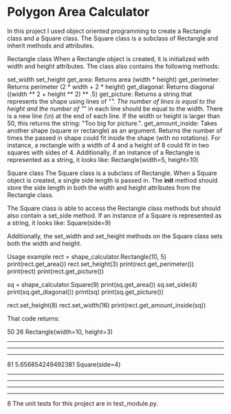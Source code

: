 # Polygon Area Calculator

In this project I used object oriented programming to create a Rectangle class and a Square class. The Square class is a subclass of Rectangle and inherit methods and attributes.

Rectangle class
When a Rectangle object is created, it is initialized with width and height attributes. The class  also contains the following methods:

set_width
set_height
get_area: Returns area (width * height)
get_perimeter: Returns perimeter (2 * width + 2 * height)
get_diagonal: Returns diagonal ((width ** 2 + height ** 2) ** .5)
get_picture: Returns a string that represents the shape using lines of "*". The number of lines is equal to the height and the number of "*" in each line should be equal to the width. There is a new line (\n) at the end of each line. If the width or height is larger than 50, this returns the string: "Too big for picture.".
get_amount_inside: Takes another shape (square or rectangle) as an argument. Returns the number of times the passed in shape could fit inside the shape (with no rotations). For instance, a rectangle with a width of 4 and a height of 8 could fit in two squares with sides of 4.
Additionally, if an instance of a Rectangle is represented as a string, it looks like: Rectangle(width=5, height=10)

Square class
The Square class is a subclass of Rectangle. When a Square object is created, a single side length is passed in. The __init__ method should store the side length in both the width and height attributes from the Rectangle class.

The Square class is able to access the Rectangle class methods but should also contain a set_side method. If an instance of a Square is represented as a string, it looks like: Square(side=9)

Additionally, the set_width and set_height methods on the Square class sets both the width and height.

Usage example
rect = shape_calculator.Rectangle(10, 5)
print(rect.get_area())
rect.set_height(3)
print(rect.get_perimeter())
print(rect)
print(rect.get_picture())

sq = shape_calculator.Square(9)
print(sq.get_area())
sq.set_side(4)
print(sq.get_diagonal())
print(sq)
print(sq.get_picture())

rect.set_height(8)
rect.set_width(16)
print(rect.get_amount_inside(sq))


That code returns:

50
26
Rectangle(width=10, height=3)
**********
**********
**********

81
5.656854249492381
Square(side=4)
****
****
****
****

8
The unit tests for this project are in test_module.py.
